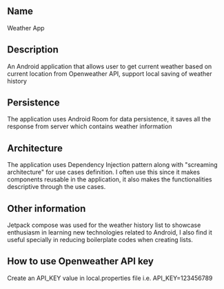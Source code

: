 ## Name
Weather App

## Description
An Android application that allows user to get current weather based on current location from Openweather API, support local saving of weather history

## Persistence
The application uses Android Room for data persistence, it saves all the response from server which contains weather information


## Architecture
The application uses Dependency Injection pattern along with "screaming architecture" for use cases definition.
I often use this since it makes components reusable in the application, it also makes the functionalities descriptive through the use cases.

## Other information
Jetpack compose was used for the weather history list to showcase enthusiasm in learning new technologies related to Android, I also find it useful specially in reducing boilerplate codes when creating lists.

## How to use Openweather API key
Create an API_KEY value in local.properties file i.e.
API_KEY=123456789
